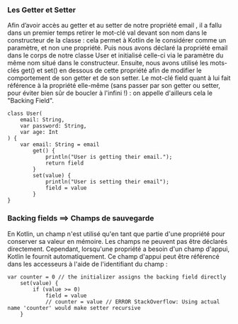 ### Les Getter et Setter

Afin d’avoir accès au getter et au setter de notre propriété email , il a fallu dans un premier temps retirer le mot-clé
val devant son nom dans le constructeur de la classe : cela permet à Kotlin de le considérer comme un paramètre, et non
une propriété. Puis nous avons déclaré la propriété email dans le corps de notre classe User et initialisé celle-ci via
le paramètre du même nom situé dans le constructeur. Ensuite, nous avons utilisé les mots-clés get()  et set()  en
dessous de cette propriété afin de modifier le comportement de son getter et de son setter.
Le mot-clé field quant à lui fait référence à la propriété elle-même (sans passer par son getter ou setter, pour éviter
bien sûr de boucler à l'infini !) : on appelle d'ailleurs cela le "Backing Field".

````
class User(
    email: String,
    var password: String,
    var age: Int
) {
    var email: String = email
        get() {
            println("User is getting their email.");
            return field
        }
        set(value) {
            println("User is setting their email");
            field = value
        }
}

````

### Backing fields ==> Champs de sauvegarde

En Kotlin, un champ n'est utilisé qu'en tant que partie d'une propriété pour conserver sa valeur en mémoire. Les champs
ne peuvent pas être déclarés directement. Cependant, lorsqu'une propriété a besoin d'un champ d'appui, Kotlin le fournit
automatiquement. Ce champ d'appui peut être référencé dans les accesseurs à l'aide de l'identifiant du champ :

````
var counter = 0 // the initializer assigns the backing field directly
    set(value) {
        if (value >= 0)
            field = value
            // counter = value // ERROR StackOverflow: Using actual name 'counter' would make setter recursive
    }

````